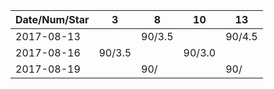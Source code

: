 Date/Num/Star   | 3      | 8      | 10     | 13     |
----------------|--------|--------|--------|--------|
2017-08-13      |        | 90/3.5 |        | 90/4.5 |
2017-08-16      | 90/3.5 |        | 90/3.0 |        |
2017-08-19      |        | 90/    |        | 90/    |

